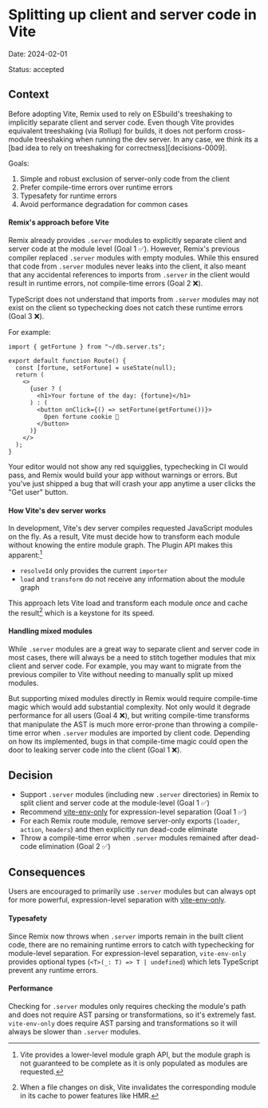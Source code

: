 # Splitting up client and server code in Vite

Date: 2024-02-01

Status: accepted

## Context

Before adopting Vite, Remix used to rely on ESbuild's treeshaking to implicitly separate client and server code.
Even though Vite provides equivalent treeshaking (via Rollup) for builds, it does not perform cross-module treeshaking when running the dev server.
In any case, we think its a [bad idea to rely on treeshaking for correctness][decisions-0009].

Goals:

1. Simple and robust exclusion of server-only code from the client
2. Prefer compile-time errors over runtime errors
3. Typesafety for runtime errors
4. Avoid performance degradation for common cases

#### Remix's approach before Vite

Remix already provides `.server` modules to explicitly separate client and server code at the module level (Goal 1 ✅).
However, Remix's previous compiler replaced `.server` modules with empty modules.
While this ensured that code from `.server` modules never leaks into the client,
it also meant that any accidental references to imports from `.server` in the client
would result in runtime errors, not compile-time errors (Goal 2 ❌).

TypeScript does not understand that imports from `.server` modules may not exist on the client
so typechecking does not catch these runtime errors (Goal 3 ❌).

For example:

```tsx
import { getFortune } from "~/db.server.ts";

export default function Route() {
  const [fortune, setFortune] = useState(null);
  return (
    <>
      {user ? (
        <h1>Your fortune of the day: {fortune}</h1>
      ) : (
        <button onClick={() => setFortune(getFortune())}>
          Open fortune cookie 🥠
        </button>
      )}
    </>
  );
}
```

Your editor would not show any red squigglies, typechecking in CI would pass, and Remix would build your app without warnings or errors.
But you've just shipped a bug that will crash your app anytime a user clicks the "Get user" button.

#### How Vite's dev server works

In development, Vite's dev server compiles requested JavaScript modules on the fly.
As a result, Vite must decide how to transform each module without knowing the entire module graph.
The Plugin API makes this apparent:[^1]

- `resolveId` only provides the current `importer`
- `load` and `transform` do not receive any information about the module graph

This approach lets Vite load and transform each module _once_ and cache the result[^2] which is a keystone for its speed.

#### Handling mixed modules

While `.server` modules are a great way to separate client and server code in most cases,
there will always be a need to stitch together modules that mix client and server code.
For example, you may want to migrate from the previous compiler to Vite without needing to manually split up mixed modules.

But supporting mixed modules directly in Remix would require compile-time magic which would add substantial complexity.
Not only would it degrade performance for all users (Goal 4 ❌),
but writing compile-time transforms that manipulate the AST is much more error-prone than throwing a compile-time error when `.server` modules are imported by client code.
Depending on how its implemented, bugs in that compile-time magic could open the door to leaking server code into the client (Goal 1 ❌).

## Decision

- Support `.server` modules (including new `.server` directories) in Remix to split client and server code at the module-level (Goal 1 ✅)
- Recommend [vite-env-only][vite-env-only] for expression-level separation (Goal 1 ✅)
- For each Remix route module, remove server-only exports (`loader`, `action`, `headers`) and then explicitly run dead-code eliminate
- Throw a compile-time error when `.server` modules remained after dead-code elimination (Goal 2 ✅)

## Consequences

Users are encouraged to primarily use `.server` modules but can always opt for more powerful, expression-level separation with [vite-env-only][vite-env-only].

#### Typesafety

Since Remix now throws when `.server` imports remain in the built client code, there are no remaining runtime errors to catch with typechecking for module-level separation.
For expression-level separation, `vite-env-only` provides optional types (`<T>(_: T) => T | undefined`) which lets TypeScript prevent any runtime errors.

#### Performance

Checking for `.server` modules only requires checking the module's path and does not require AST parsing or transformations, so it's extremely fast.
`vite-env-only` does require AST parsing and transformations so it will always be slower than `.server` modules.

[^1]: Vite provides a lower-level module graph API, but the module graph is not guaranteed to be complete as it is only populated as modules are requested.
[^2]: When a file changes on disk, Vite invalidates the corresponding module in its cache to power features like HMR.

[decision-0009]: ./009-remix-compiler.md
[vite-env-only]: https://github.com/pcattori/vite-env-only
